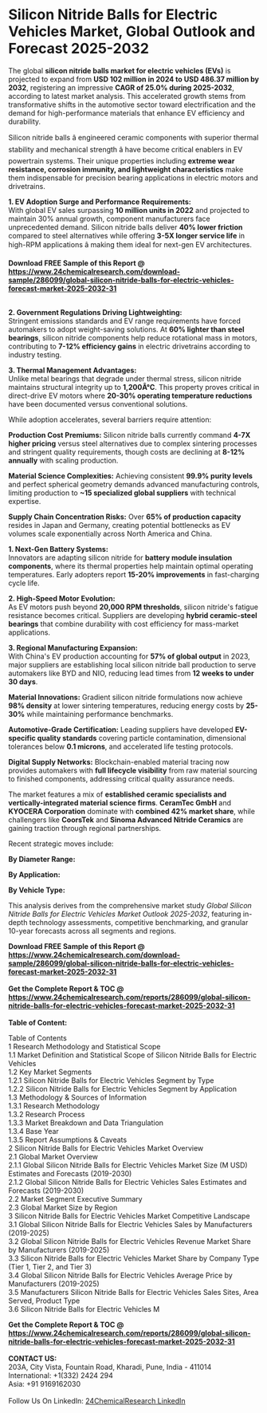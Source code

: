 <h1>Silicon Nitride Balls for Electric Vehicles Market, Global Outlook and Forecast 2025-2032</h1><p>The global <strong>silicon nitride balls market for electric vehicles (EVs)</strong> is projected to expand from <strong>USD 102 million in 2024 to USD 486.37 million by 2032</strong>, registering an impressive <strong>CAGR of 25.0% during 2025-2032</strong>, according to latest market analysis. This accelerated growth stems from transformative shifts in the automotive sector toward electrification and the demand for high-performance materials that enhance EV efficiency and durability.</p><p>Silicon nitride balls â engineered ceramic components with superior thermal stability and mechanical strength â have become critical enablers in EV powertrain systems. Their unique properties including <strong>extreme wear resistance, corrosion immunity, and lightweight characteristics</strong> make them indispensable for precision bearing applications in electric motors and drivetrains.</p><p><strong>1. EV Adoption Surge and Performance Requirements:</strong><br>
With global EV sales surpassing <strong>10 million units in 2022</strong> and projected to maintain 30% annual growth, component manufacturers face unprecedented demand. Silicon nitride balls deliver <strong>40% lower friction</strong> compared to steel alternatives while offering <strong>3-5X longer service life</strong> in high-RPM applications â making them ideal for next-gen EV architectures.</p><div><b>Download FREE Sample of this Report @ 
            <a href="https://www.24chemicalresearch.com/download-sample/286099/global-silicon-nitride-balls-for-electric-vehicles-forecast-market-2025-2032-31">
            https://www.24chemicalresearch.com/download-sample/286099/global-silicon-nitride-balls-for-electric-vehicles-forecast-market-2025-2032-31</a></b></div><br><p><strong>2. Government Regulations Driving Lightweighting:</strong><br>
Stringent emissions standards and EV range requirements have forced automakers to adopt weight-saving solutions. At <strong>60% lighter than steel bearings</strong>, silicon nitride components help reduce rotational mass in motors, contributing to <strong>7-12% efficiency gains</strong> in electric drivetrains according to industry testing.</p><p><strong>3. Thermal Management Advantages:</strong><br>
Unlike metal bearings that degrade under thermal stress, silicon nitride maintains structural integrity up to <strong>1,200Â°C</strong>. This property proves critical in direct-drive EV motors where <strong>20-30% operating temperature reductions</strong> have been documented versus conventional solutions.</p><p>While adoption accelerates, several barriers require attention:</p><p><strong>Production Cost Premiums:</strong> Silicon nitride balls currently command <strong>4-7X higher pricing</strong> versus steel alternatives due to complex sintering processes and stringent quality requirements, though costs are declining at <strong>8-12% annually</strong> with scaling production.</p><p><strong>Material Science Complexities:</strong> Achieving consistent <strong>99.9% purity levels</strong> and perfect spherical geometry demands advanced manufacturing controls, limiting production to <strong>~15 specialized global suppliers</strong> with technical expertise.</p><p><strong>Supply Chain Concentration Risks:</strong> Over <strong>65% of production capacity</strong> resides in Japan and Germany, creating potential bottlenecks as EV volumes scale exponentially across North America and China.</p><p><strong>1. Next-Gen Battery Systems:</strong><br>
Innovators are adapting silicon nitride for <strong>battery module insulation components</strong>, where its thermal properties help maintain optimal operating temperatures. Early adopters report <strong>15-20% improvements</strong> in fast-charging cycle life.</p><p><strong>2. High-Speed Motor Evolution:</strong><br>
As EV motors push beyond <strong>20,000 RPM thresholds</strong>, silicon nitride's fatigue resistance becomes critical. Suppliers are developing <strong>hybrid ceramic-steel bearings</strong> that combine durability with cost efficiency for mass-market applications.</p><p><strong>3. Regional Manufacturing Expansion:</strong><br>
With China's EV production accounting for <strong>57% of global output</strong> in 2023, major suppliers are establishing local silicon nitride ball production to serve automakers like BYD and NIO, reducing lead times from <strong>12 weeks to under 30 days</strong>.</p><p><strong>Material Innovations:</strong> Gradient silicon nitride formulations now achieve <strong>98% density</strong> at lower sintering temperatures, reducing energy costs by <strong>25-30%</strong> while maintaining performance benchmarks.</p><p><strong>Automotive-Grade Certification:</strong> Leading suppliers have developed <strong>EV-specific quality standards</strong> covering particle contamination, dimensional tolerances below <strong>0.1 microns</strong>, and accelerated life testing protocols.</p><p><strong>Digital Supply Networks:</strong> Blockchain-enabled material tracing now provides automakers with <strong>full lifecycle visibility</strong> from raw material sourcing to finished components, addressing critical quality assurance needs.</p><p>The market features a mix of <strong>established ceramic specialists and vertically-integrated material science firms</strong>. <strong>CeramTec GmbH</strong> and <strong>KYOCERA Corporation</strong> dominate with <strong>combined 42% market share</strong>, while challengers like <strong>CoorsTek</strong> and <strong>Sinoma Advanced Nitride Ceramics</strong> are gaining traction through regional partnerships.</p><p>Recent strategic moves include:</p><p><strong>By Diameter Range:</strong></p><p><strong>By Application:</strong></p><p><strong>By Vehicle Type:</strong></p><p>This analysis derives from the comprehensive market study <em>Global Silicon Nitride Balls for Electric Vehicles Market Outlook 2025-2032</em>, featuring in-depth technology assessments, competitive benchmarking, and granular 10-year forecasts across all segments and regions.</p><div><b>Download FREE Sample of this Report @ 
            <a href="https://www.24chemicalresearch.com/download-sample/286099/global-silicon-nitride-balls-for-electric-vehicles-forecast-market-2025-2032-31">
            https://www.24chemicalresearch.com/download-sample/286099/global-silicon-nitride-balls-for-electric-vehicles-forecast-market-2025-2032-31</a></b></div><br><div><b>Get the Complete Report & TOC @ 
            <a href="https://www.24chemicalresearch.com/reports/286099/global-silicon-nitride-balls-for-electric-vehicles-forecast-market-2025-2032-31">
            https://www.24chemicalresearch.com/reports/286099/global-silicon-nitride-balls-for-electric-vehicles-forecast-market-2025-2032-31</a></b></div><br>
            <b>Table of Content:</b><p>Table of Contents<br />
1 Research Methodology and Statistical Scope<br />
1.1 Market Definition and Statistical Scope of Silicon Nitride Balls for Electric Vehicles<br />
1.2 Key Market Segments<br />
1.2.1 Silicon Nitride Balls for Electric Vehicles Segment by Type<br />
1.2.2 Silicon Nitride Balls for Electric Vehicles Segment by Application<br />
1.3 Methodology & Sources of Information<br />
1.3.1 Research Methodology<br />
1.3.2 Research Process<br />
1.3.3 Market Breakdown and Data Triangulation<br />
1.3.4 Base Year<br />
1.3.5 Report Assumptions & Caveats<br />
2 Silicon Nitride Balls for Electric Vehicles Market Overview<br />
2.1 Global Market Overview<br />
2.1.1 Global Silicon Nitride Balls for Electric Vehicles Market Size (M USD) Estimates and Forecasts (2019-2030)<br />
2.1.2 Global Silicon Nitride Balls for Electric Vehicles Sales Estimates and Forecasts (2019-2030)<br />
2.2 Market Segment Executive Summary<br />
2.3 Global Market Size by Region<br />
3 Silicon Nitride Balls for Electric Vehicles Market Competitive Landscape<br />
3.1 Global Silicon Nitride Balls for Electric Vehicles Sales by Manufacturers (2019-2025)<br />
3.2 Global Silicon Nitride Balls for Electric Vehicles Revenue Market Share by Manufacturers (2019-2025)<br />
3.3 Silicon Nitride Balls for Electric Vehicles Market Share by Company Type (Tier 1, Tier 2, and Tier 3)<br />
3.4 Global Silicon Nitride Balls for Electric Vehicles Average Price by Manufacturers (2019-2025)<br />
3.5 Manufacturers Silicon Nitride Balls for Electric Vehicles Sales Sites, Area Served, Product Type<br />
3.6 Silicon Nitride Balls for Electric Vehicles M</p><div><b>Get the Complete Report & TOC @ 
            <a href="https://www.24chemicalresearch.com/reports/286099/global-silicon-nitride-balls-for-electric-vehicles-forecast-market-2025-2032-31">
            https://www.24chemicalresearch.com/reports/286099/global-silicon-nitride-balls-for-electric-vehicles-forecast-market-2025-2032-31</a></b></div><br><b>CONTACT US:</b><br>
            203A, City Vista, Fountain Road, Kharadi, Pune, India - 411014<br>
            International: +1(332) 2424 294<br>
            Asia: +91 9169162030 <br><br>
            Follow Us On LinkedIn: <a href="https://www.linkedin.com/company/24chemicalresearch/">24ChemicalResearch LinkedIn</a>